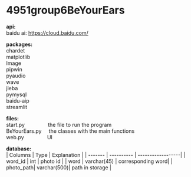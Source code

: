 # 4951group6BeYourEars
**api:**  
baidu ai: https://cloud.baidu.com/

**packages:**  
chardet  
matplotlib  
Image  
pipwin  
pyaudio  
wave  
jieba  
pymysql  
baidu-aip  
streamlit  

**files:**  
start.py &nbsp;&nbsp;&nbsp;&nbsp;&nbsp;&nbsp;&nbsp;&nbsp;&nbsp;&nbsp;&nbsp;&nbsp;&nbsp;&nbsp; the file to run the program            
BeYourEars.py &nbsp;&nbsp;&nbsp; the classes with the main functions  
web.py &nbsp;&nbsp;&nbsp;&nbsp;&nbsp;&nbsp;&nbsp;&nbsp;&nbsp;&nbsp;&nbsp;&nbsp;&nbsp;&nbsp; UI

**database:**  
| Columns   | Type        | Explanation       |
| -------   | ----------  | ------------------|
| word_id   | int         | photo id          |
| word      | varchar(45) | corresponding word|
| photo_path| varchar(500)| path in storage   |
